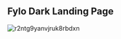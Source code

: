 ## Fylo Dark Landing Page

![r2ntg9yanvjruk8rbdxn](https://github.com/BramMortier/Fylo-Dark-Landing-Page/assets/79015250/91677cb1-0c36-4116-bbe1-c1ffdf809afd)
